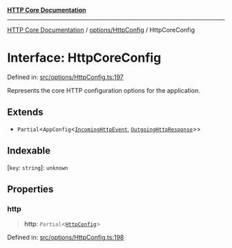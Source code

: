 [**HTTP Core Documentation**](../../../README.md)

***

[HTTP Core Documentation](../../../README.md) / [options/HttpConfig](../README.md) / HttpCoreConfig

# Interface: HttpCoreConfig

Defined in: [src/options/HttpConfig.ts:197](https://github.com/stonemjs/http-core/blob/0d24f1311c8ffc69c0f21ab48badb00539c57ea4/src/options/HttpConfig.ts#L197)

Represents the core HTTP configuration options for the application.

## Extends

- `Partial`\<`AppConfig`\<[`IncomingHttpEvent`](../../../IncomingHttpEvent/classes/IncomingHttpEvent.md), [`OutgoingHttpResponse`](../../../OutgoingHttpResponse/classes/OutgoingHttpResponse.md)\>\>

## Indexable

\[`key`: `string`\]: `unknown`

## Properties

### http

> **http**: `Partial`\<[`HttpConfig`](HttpConfig.md)\>

Defined in: [src/options/HttpConfig.ts:198](https://github.com/stonemjs/http-core/blob/0d24f1311c8ffc69c0f21ab48badb00539c57ea4/src/options/HttpConfig.ts#L198)
